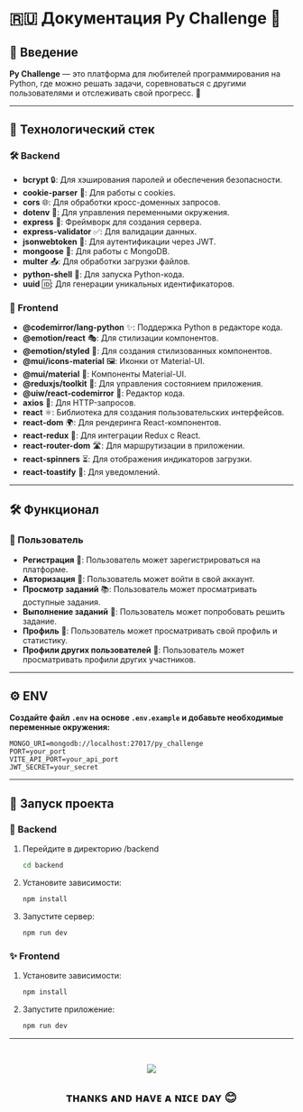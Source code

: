 # 🇷🇺 Документация Py Challenge 🐍

## 🚀 Введение
**Py Challenge** — это платформа для любителей программирования на Python, где можно решать задачи, соревноваться с другими пользователями и отслеживать свой прогресс. 🎯

---

## 🔧 Технологический стек

### 🛠 Backend
- **bcrypt** 🔒: Для хэширования паролей и обеспечения безопасности.
- **cookie-parser** 🍪: Для работы с cookies.
- **cors** 🌐: Для обработки кросс-доменных запросов.
- **dotenv** 🔑: Для управления переменными окружения.
- **express** 🚂: Фреймворк для создания сервера.
- **express-validator** ✅: Для валидации данных.
- **jsonwebtoken** 🔐: Для аутентификации через JWT.
- **mongoose** 🦉: Для работы с MongoDB.
- **multer** 📤: Для обработки загрузки файлов.
- **python-shell** 🐍: Для запуска Python-кода.
- **uuid** 🆔: Для генерации уникальных идентификаторов.

### 🎨 Frontend
- **@codemirror/lang-python** ✨: Поддержка Python в редакторе кода.
- **@emotion/react** 🎭: Для стилизации компонентов.
- **@emotion/styled** 🎨: Для создания стилизованных компонентов.
- **@mui/icons-material** 🖼: Иконки от Material-UI.
- **@mui/material** 🧩: Компоненты Material-UI.
- **@reduxjs/toolkit** 🧰: Для управления состоянием приложения.
- **@uiw/react-codemirror** 📝: Редактор кода.
- **axios** 📡: Для HTTP-запросов.
- **react** ⚛️: Библиотека для создания пользовательских интерфейсов.
- **react-dom** 🌍: Для рендеринга React-компонентов.
- **react-redux** 🔄: Для интеграции Redux с React.
- **react-router-dom** 🛣: Для маршрутизации в приложении.
- **react-spinners** ⏳: Для отображения индикаторов загрузки.
- **react-toastify** 🍞: Для уведомлений.

---

## 🛠 Функционал

### 👤 Пользователь
- **Регистрация** 📝: Пользователь может зарегистрироваться на платформе.
- **Авторизация** 🔑: Пользователь может войти в свой аккаунт.
- **Просмотр заданий** 📚: Пользователь может просматривать доступные задания.
- **Выполнение заданий** 🧠: Пользователь может попробовать решить задание.
- **Профиль** 👤: Пользователь может просматривать свой профиль и статистику.
- **Профили других пользователей** 👥: Пользователь может просматривать профили других участников.

---

## ⚙️ ENV
**Создайте файл `.env` на основе `.env.example` и добавьте необходимые переменные окружения:**  
   ```env
   MONGO_URI=mongodb://localhost:27017/py_challenge
   PORT=your_port
   VITE_API_PORT=your_api_port
   JWT_SECRET=your_secret
   ```

---

## 🚀 Запуск проекта

### 👾 Backend
1. Перейдите в директорию /backend
    ```bash
    cd backend
    ```
2. Установите зависимости:  
   ```bash
   npm install
   ```
3. Запустите сервер:  
   ```bash
   npm run dev
   ```

### ✨ Frontend
1. Установите зависимости:  
   ```bash
   npm install
   ```
2. Запустите приложение:  
   ```bash
   npm run dev
   ```

---

<br />

<div>
  <p align='center'>
    <img src='https://media1.tenor.com/m/oKZVauJ1LWEAAAAd/anime-fern.gif' />
  </p>
  <h2 align='center'>ᴛʜᴀɴᴋs ᴀɴᴅ ʜᴀᴠᴇ ᴀ ɴɪᴄᴇ ᴅᴀʏ 😊</h2>
</div>